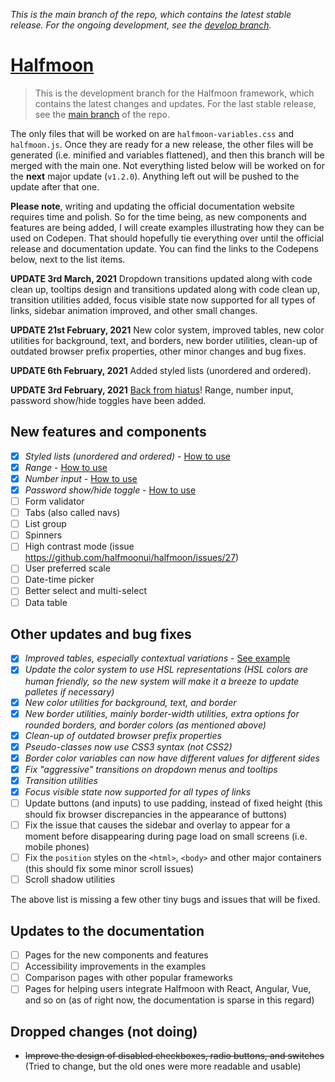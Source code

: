 *This is the main branch of the repo, which contains the latest stable release. For the ongoing development, see the [develop branch](https://github.com/halfmoonui/halfmoon/tree/develop).*

# [Halfmoon](https://www.gethalfmoon.com)

> This is the development branch for the Halfmoon framework, which contains the latest changes and updates. For the last stable release, see the [main branch](https://github.com/halfmoonui/halfmoon/) of the repo.

The only files that will be worked on are `halfmoon-variables.css` and `halfmoon.js`. Once they are ready for a new release, the other files will be generated (i.e. minified and variables flattened), and then this branch will be merged with the main one. Not everything listed below will be worked on for the **next** major update (`v1.2.0`). Anything left out will be pushed to the update after that one.

**Please note**, writing and updating the official documentation website requires time and polish. So for the time being, as new components and features are being added, I will create examples illustrating how they can be used on Codepen. That should hopefully tie everything over until the official release and documentation update. You can find the links to the Codepens below, next to the list items.

**UPDATE 3rd March, 2021** Dropdown transitions updated along with code clean up, tooltips design and transitions updated along with code clean up, transition utilities added, focus visible state now supported for all types of links, sidebar animation improved, and other small changes.

**UPDATE 21st February, 2021** New color system, improved tables, new color utilities for background, text, and borders, new border utilities, clean-up of outdated browser prefix properties, other minor changes and bug fixes.

**UPDATE 6th February, 2021** Added styled lists (unordered and ordered).

**UPDATE 3rd February, 2021** [Back from hiatus](https://gist.github.com/halfmoonui/59b464241dfe760449476d9edde6f0b6)! Range, number input, password show/hide toggles have been added.

## New features and components

- [x] *Styled lists (unordered and ordered)* - [How to use](https://codepen.io/tahmid-hm-dev/pen/bGBpqVg)
- [x] *Range* - [How to use](https://codepen.io/tahmid-hm-dev/pen/VwmLOxE)
- [x] *Number input* - [How to use](https://codepen.io/tahmid-hm-dev/pen/ExNjzQw)
- [x] *Password show/hide toggle* - [How to use](https://codepen.io/tahmid-hm-dev/pen/XWNbwEa)
- [ ] Form validator
- [ ] Tabs (also called navs)
- [ ] List group
- [ ] Spinners
- [ ] High contrast mode (issue https://github.com/halfmoonui/halfmoon/issues/27)
- [ ] User preferred scale
- [ ] Date-time picker
- [ ] Better select and multi-select
- [ ] Data table

## Other updates and bug fixes

- [x] *Improved tables, especially contextual variations* - [See example](https://codepen.io/tahmid-hm-dev/pen/poNrQRN)
- [x] *Update the color system to use HSL representations (HSL colors are human friendly, so the new system will make it a breeze to update palletes if necessary)*
- [x] *New color utilities for background, text, and border*
- [x] *New border utilities, mainly border-width utilities, extra options for rounded borders, and border colors (as mentioned above)*
- [x] *Clean-up of outdated browser prefix properties*
- [x] *Pseudo-classes now use CSS3 syntax (not CSS2)*
- [x] *Border color variables can now have different values for different sides*
- [x] *Fix "aggressive" transitions on dropdown menus and tooltips*
- [x] *Transition utilities*
- [x] *Focus visible state now supported for all types of links*
- [ ] Update buttons (and inputs) to use padding, instead of fixed height (this should fix browser discrepancies in the appearance of buttons)
- [ ] Fix the issue that causes the sidebar and overlay to appear for a moment before disappearing during page load on small screens (i.e. mobile phones)
- [ ] Fix the `position` styles on the `<html>`, `<body>` and other major containers (this should fix some minor scroll issues)
- [ ] Scroll shadow utilities

The above list is missing a few other tiny bugs and issues that will be fixed.

## Updates to the documentation

- [ ] Pages for the new components and features
- [ ] Accessibility improvements in the examples
- [ ] Comparison pages with other popular frameworks
- [ ] Pages for helping users integrate Halfmoon with React, Angular, Vue, and so on (as of right now, the documentation is sparse in this regard)

## Dropped changes (not doing)

- ~~Improve the design of disabled checkboxes, radio buttons, and switches~~ (Tried to change, but the old ones were more readable and usable)
